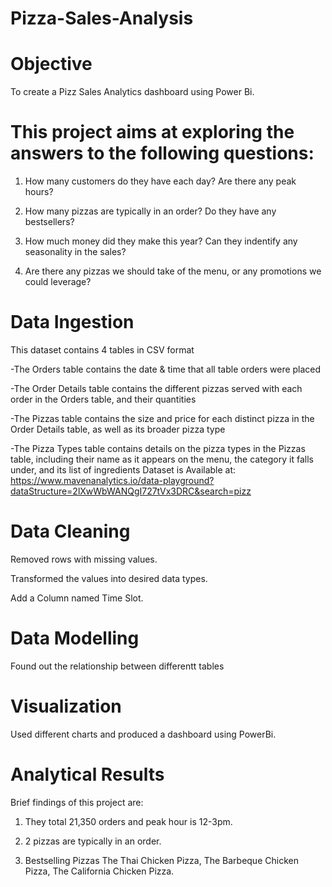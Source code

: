 # Pizza-Sales-Analysis

# Objective
To create a Pizz Sales  Analytics dashboard using Power Bi.

# This project aims at exploring the answers to the following questions:

1. How many customers do they have each day? Are there any peak hours?

2. How many pizzas are typically in an order? Do they have any bestsellers?

3. How much money did they make this year? Can they indentify any seasonality in the sales?

4. Are there any pizzas we should take of the menu, or any promotions we could leverage?
   
# Data Ingestion

This dataset contains 4 tables in CSV format

-The Orders table contains the date & time that all table orders were placed

-The Order Details table contains the different pizzas served with each order in the Orders table, and their quantities

-The Pizzas table contains the size and price for each distinct pizza in the Order Details table, as well as its broader pizza type

-The Pizza Types table contains details on the pizza types in the Pizzas table, including their name as it appears on the menu, the category it falls under, and its list of ingredients
Dataset is Available at: https://www.mavenanalytics.io/data-playground?dataStructure=2lXwWbWANQgI727tVx3DRC&search=pizz

# Data Cleaning

Removed rows with missing values.

Transformed the values into desired data types.

Add a Column named Time Slot.

# Data Modelling

Found out the relationship between differentt tables

# Visualization
Used different charts and produced a dashboard using PowerBi.

# Analytical Results
Brief findings of this project are:
1. They total 21,350 orders and peak hour is 12-3pm.

2. 2 pizzas are typically in an order.
  
3.  Bestselling Pizzas The Thai Chicken Pizza, The Barbeque Chicken Pizza, The California Chicken  Pizza.


